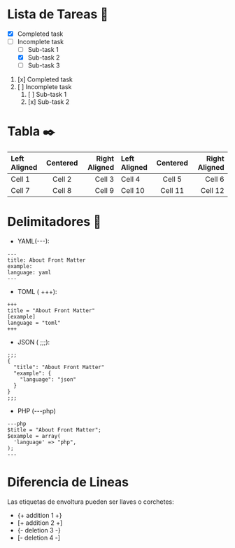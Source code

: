 # Lista de Tareas  📝

- [x] Completed task
- [ ] Incomplete task
  - [ ] Sub-task 1
  - [x] Sub-task 2
  - [ ] Sub-task 3

1. [x] Completed task
1. [ ] Incomplete task
   1. [ ] Sub-task 1
   1. [x] Sub-task 2

# Tabla ✒️

| Left Aligned | Centered | Right Aligned | Left Aligned | Centered | Right Aligned |
| :---         | :---:    | ---:          | :----------- | :------: | ------------: |
| Cell 1       | Cell 2   | Cell 3        | Cell 4       | Cell 5   | Cell 6        |
| Cell 7       | Cell 8   | Cell 9        | Cell 10      | Cell 11  | Cell 12       |


# Delimitadores :page_facing_up:
* YAML(---):
```
---
title: About Front Matter
example:
language: yaml
---
```
* TOML ( +++):

```
+++
title = "About Front Matter"
[example]
language = "toml"
+++
```

* JSON ( ;;;):

```
;;;
{
  "title": "About Front Matter"
  "example": {
    "language": "json"
  }
}
;;;
```

* PHP (---php)

```
---php
$title = "About Front Matter";
$example = array(
  'language' => "php",
);
---
```

# Diferencia de Lineas 

Las etiquetas de envoltura pueden ser llaves o corchetes:

- {+ addition 1 +}
- [+ addition 2 +]
- {- deletion 3 -}
- [- deletion 4 -]


